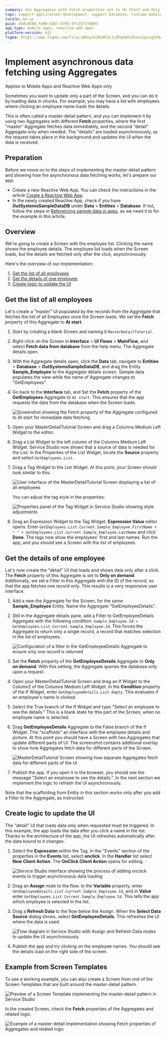 ```yaml
---
summary: Use Aggregates with Fetch properties set to On Start and Only on demand, to implement asynchronous calls to the database. This creates a fast UI.
tags: support-application_development; support-Database; runtime-mobileandreactiveweb;
locale: en-us
guid: dddc4580-fe09-42b7-8795-9fc35f3fd803
app_type: mobile apps, reactive web apps
platform-version: o11
figma: https://www.figma.com/file/iBD5yo23NiW53L1zdPqGGM/Developing%20an%20Application?node-id=173:9
---
```


# Implement asynchronous data fetching using Aggregates

<div class="info" markdown="1">

Applies to Mobile Apps and Reactive Web Apps only

</div>

Sometimes you want to update only a part of the Screen, and you can do it by loading data in chunks. For example, you may have a list with employees where clicking an employee name loads the details.

This is often called a master-detail pattern, and you can implement it by using two Aggregates with different **Fetch** properties, where the first "master" Aggregate fetches data immediately, and the second "detail" Aggregate only when needed. The "details" are loaded asynchronously, as the request takes place in the background and updates the UI when the data is received.

## Preparation

Before we move on to the steps of implementing the master-detail pattern and showing how the asynchronous data fetching works, let's prepare our app:

* Create a new Reactive Web App. You can check the instructions in the article [Create a Reactive Web App](../../../getting-started/create-reactive-web.md).
* In the newly created Reactive App, check if you have **OutSystemsSampleDataDB** under **Data** > **Entities** > **Database**. If not, follow the steps in [Referencing sample data in apps](../../ui/screen-templates/sample-data.md#referencing-sample-data-in-apps), as we need it to for the example in this article.

## Overview

We're going to create a Screen with the employee list. Clicking the name shows the employee details. The employee list loads when the Screen loads, but the details are fetched only after the click, asynchronously.

Here's the overview of our implementation:

1. [Get the list of all employees](#get-the-list-of-all-employees)
1. [Get the details of one employee](#get-the-details-of-one-employee)
1. [Create logic to update the UI](#create-logic-to-update-the-ui)

## Get the list of all employees

Let's create a "master" UI populated by the records from the Aggregate that fetches the list of all Employees once the Screen loads. We set the **Fetch** property of this Aggregate to **At start**.

1. Start by creating a blank Screen and naming it `MasterDetailTutorial`.

1. Right-click on the Screen in **Interface** > **UI Flows** > **MainFlow**, and select **Fetch data from database** from the help menu. The Aggregate details open.

1. With the Aggregate details open, click the **Data** tab, navigate to **Entities** > **Database** > **OutSystemsSampleDataDB**, and drag the Entity **Sample_Employee** to the Aggregate details screen. Sample data populates the view while the name of Aggregate changes to "GetEmployees".

1. Go back to the **Interface** tab, and Set the **Fetch** property of the **GetEmployees** Aggregate to `At start`. This ensures that the app requests the data from the database when the Screen loads.

    ![Screenshot showing the Fetch property of the Aggregate configured to At start for immediate data fetching](images/master-detail-fetch-at-start.png "Fetch property of the Aggregate set to At start")

1. Open your MasterDetailTutorial Screen and drag a Columns Medium Left Widget to the editor.

1. Drag a List Widget to the left column of the Columns Medium Left Widget. Service Studio now shows that a source of data is needed for the List. In the Properties of the List Widget, locate the **Source** property and select `GetEmployees.List`.

1. Drag a Tag Widget to the List Widget. At this point, your Screen should look similar to this:

    ![User interface of the MasterDetailTutorial Screen displaying a list of all employees](images/master-detail-load-all.png "Master detail screen with all items loaded")

    You can adjust the tag style in the properties:

    ![Properties panel of the Tag Widget in Service Studio showing style adjustments](images/master-detail-tag-props.png "Properties of the Tag Widget")

1. Drag an Expression Widget to the Tag Widget. **Expression Value** editor opens. Enter `GetEmployees.List.Current.Sample_Employee.FirstName + " " + GetEmployees.List.Current.Sample_Employee.LastName` and click **Done**. The tags now show the employees' first and last names. Run the app, and you should see a Screen with the list of employees.

## Get the details of one employee

Let's now create the "detail" UI that loads and shows data only after a click. The **Fetch** property of this Aggregate is set to **Only on demand**. Additionally, we set a Filter in this Aggregate with the ID of the record, so that the app fetches one record only. This results is a very responsive user interface.

1. Add a new the Aggregate for the Screen, for the same **Sample_Employee** Entity. Name the Aggregate "GetEmployeeDetails".

1. Still in the Aggregate details pane, add a Filter to GetEmployeeDetails Aggregate with the following condition: `Sample_Employee.Id = GetEmployees.List.Current.Sample_Employee.Id`. This forces the Aggregate to return only a single record, a record that matches selection in the list of employees.

    ![Configuration of a filter in the GetEmployeeDetails Aggregate to ensure only one record is returned](images/master-detail-filter.png "Filter for Aggregate to return a single record")

1. Set the **Fetch** property of the **GetEmployeeDetails** Aggregate to **Only on demand**. With this setting, the Aggregate queries the database only upon a request.

1. Open your MasterDetailTutorial Screen and drag an If Widget to the Column2 of the Columns Medium Left Widget. In the **Condition** property of the If Widget, enter `GetEmployeeDetails.List.Empty`. This evaluates if an employee's name is clicked.

1. Select the True branch of the If Widget and type "Select an employee to see the details." This is a blank state for this part of the Screen, when no employee name is selected.

1. Drag **GetEmployeeDetails** Aggregate to the False branch of the If Widget. This "scaffolds" an interface with the employee details and picture. At this point you should have a Screen with two Aggregates that update different parts of UI. The screenshot contains additional overlay to show how Aggregates fetch data for different parts of the Screen.

    ![MasterDetailTutorial Screen showing how separate Aggregates fetch data for different parts of the UI](images/master-detail-aggregates.png "Master detail screen with separate Aggregates")

1. Publish the app. If you open it in the browser, you should see the message "Select an employee to see the details.". In the next section we implement the logic to refresh the UI asynchronously.

<div class="info" markdown="1">

Note that the scaffolding from Entity in this section works only after you add a Filter to the Aggregate, as instructed.

</div>

## Create logic to update the UI

The "detail" UI that loads data only when requested must be triggered. In this example, the app loads the data after you click a name in the list. Thanks to the architecture of the app, the UI refreshes automatically after the data bound to it changes.

1. Select the **Expression** within the Tag. In the "Events" section of the properties in the **Events** list, select **onclick**. In the **Handler** list select **New Client Action**. The **OnClick Client Action** opens for editing.

    ![Service Studio interface showing the process of adding onclick events to trigger asynchronous data loading](images/master-detail-events-refresh-ui.png "Adding events to trigger asynchronous loading")

1. Drag an **Assign** node to the flow. In the **Variable** property, enter `GetEmployeeDetails.List.Current.Sample_Employee.Id`, and in **Value** enter `GetEmployees.List.Current.Sample_Employee.Id`. This tells the app which employee is selected in the list.

1. Drag a **Refresh Data** to the flow below the Assign. When the **Select Data Source** dialog shows, select **GetEmployeeDetails**. This refreshes the UI where the data is used.

    ![Flow diagram in Service Studio with Assign and Refresh Data nodes to update the UI asynchronously](images/master-detail-refresh-ui.png "Flow with Assign and Refresh Data")

1. Publish the app and try clicking on the employee names. You should see the details load on the right side of the screen.

## Example from Screen Templates

To see a working example, you can also create a Screen from one of the Screen Templates that are built around the master-detail pattern. 

![Preview of a Screen Template implementing the master-detail pattern in Service Studio](images/master-detail-template.png "Master detail pattern Screen Template")

In the created Screen, check the **Fetch** properties of the Aggregates and related logic.

![Example of a master-detail implementation showing Fetch properties of Aggregates and related logic](images/master-detail-sample.png "Master detail sample implementation")
